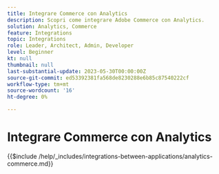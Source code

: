```yaml
---
title: Integrare Commerce con Analytics
description: Scopri come integrare Adobe Commerce con Analytics.
solution: Analytics, Commerce
feature: Integrations
topic: Integrations
role: Leader, Architect, Admin, Developer
level: Beginner
kt: null
thumbnail: null
last-substantial-update: 2023-05-30T00:00:00Z
source-git-commit: ed53392381fa568de8230288e6b85c87540222cf
workflow-type: tm+mt
source-wordcount: '16'
ht-degree: 0%

---
```



# Integrare Commerce con Analytics

{{$include /help/_includes/integrations-between-applications/analytics-commerce.md}}

